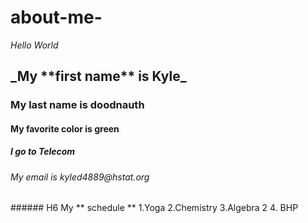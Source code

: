 
# about-me-
_Hello World_
 <h2>_My **first name** is Kyle_</h2>
<h3> My last name is doodnauth</h3>
<h4> My favorite color is green</h4>
<h5> I go to Telecom</h5>
<h6> My email is kyled4889@hstat.org</h6>
 ###### H6 My  ** schedule ** 
 1.Yoga
 2.Chemistry
 3.Algebra 2
 4. BHP
 